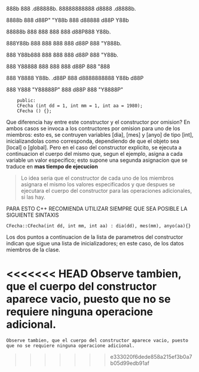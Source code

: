 888b    888  .d88888b. 88888888888     d8888  .d8888b. 

8888b   888 d88P" "Y88b    888        d88888 d88P  Y88b 

88888b  888 888     888    888       d88P888 Y88b.      

888Y88b 888 888     888    888      d88P 888  "Y888b.   

888 Y88b888 888     888    888     d88P  888     "Y88b. 

888  Y88888 888     888    888    d88P   888       "888 

888   Y8888 Y88b. .d88P    888   d8888888888 Y88b  d88P 

888    Y888  "Y88888P"     888  d88P     888  "Y8888P"  

```
	public:
    CFecha (int dd = 1, int mm = 1, int aa = 1980);
    CFecha () {};
```

Que diferencia hay entre este constructor y el constructor por omision?
En ambos casos se invoca a los contructores por omision para uno de los 
miembros: esto es, se contruyen variables [dia], [mes] y [anyo] de tipo [int],
inicializandolas como corresponda, dependiendo de que el objeto sea [local]
o [global]. 
    Pero en el caso del constructor explicito, se ejecuta a continuacion
el cuerpo del mismo que, segun el ejemplo, asigna a cada variable un valor 
especifico; esto supone una segunda asignacion que se traduce en 
**mas tiempo de ejecucion**

>Lo idea seria que el constructor de cada uno de los miembros asignara
el mismo los valores especificados y que despues se ejecutara el cuerpo del 
constructor para las operaciones adicionales, si las hay.

PARA ESTO C++ RECOMIENDA UTILIZAR SIEMPRE QUE SEA POSIBLE LA SIGUIENTE
SINTAXIS

```
CFecha::CFecha(int dd, int mm, int aa) : dia(dd), mes(mm), anyo(aa){}
```

Los dos puntos a continuacion de la lista de parametros del constructor
indican que sigue una lista de inicializadores; en este caso, de los datos
miembros de la clase.
    
<<<<<<< HEAD
Observe tambien, que el cuerpo del constructor aparece vacio, puesto
que no se requiere ninguna operacione adicional.
=======
    Observe tambien, que el cuerpo del constructor aparece vacio, puesto
    que no se requiere ninguna operacione adicional.
>>>>>>> e333020f6dede858a215ef3b0a7b05d99edb91af
